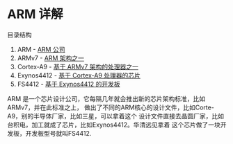 # ARM 详解

目录结构
1. ARM - [ARM 公司](ARM/Index.md)   
2. ARMv7 - [ARM 架构之一](ARMv7/Index.md)   
3. Cortex-A9 - [基于 ARMv7 架构的处理器之一](Cortex-A9/Index.md)   
4. Exynos4412 - [基于 Cortex-A9 处理器的芯片](Exynos4412/Index.md)   
5. FS4412 - [基于 Exynos4412 的开发板](FS4412/Index.md)   

ARM 是一个芯片设计公司，它每隔几年就会推出新的芯片架构标准，比如ARMv7，并在此标准之上，
做出了不同的ARM核心的设计文件，比如Corte-A9，别的半导体厂家，比如三星，可以拿着这个
设计文件直接去晶圆厂家，比如台积电，加工就成了芯片，比如Exynos4412。华清远见拿着
这个芯片做了一块开发板，开发板型号就叫FS4412.

